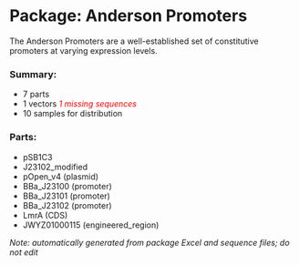 # Package: Anderson Promoters

The Anderson Promoters are a well-established set of constitutive promoters at varying expression levels.

### Summary:

- 7 parts
- 1 vectors _<span style="color:red">1 missing sequences</span>_
- 10 samples for distribution

### Parts:

- pSB1C3
- J23102_modified
- pOpen_v4 (plasmid)
- BBa_J23100 (promoter)
- BBa_J23101 (promoter)
- BBa_J23102 (promoter)
- LmrA (CDS)
- JWYZ01000115 (engineered_region)

_Note: automatically generated from package Excel and sequence files; do not edit_
